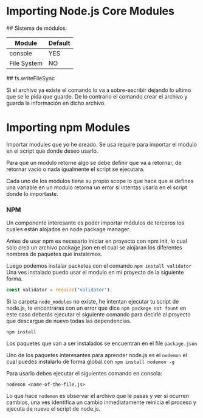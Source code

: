 # Importing Node.js Core Modules

## Sistema de módulos.

|Module|Default|
|---|---|
|console|YES|
|File System|NO|

## fs.writeFileSync

Si el archivo ya existe el comando lo va a sobre-escribir dejando lo ultimo que se le pida que guarde. De lo contrario el comando crear el archivo y guarda la información en dicho archivo.

# Importing npm Modules

Importar modules que yo he creado. Se usa require para importar el modulo en el script que donde deseo usarlo. 

Para que un modulo retorne algo se debe definir que va a retornar, de retornar vacío o nada igualmente el script se ejecutara.

Cada uno de los módulos tiene su propio scope lo que hace que si defines una variable en un modulo retorna un error si intentas usarla en el script donde lo importaste.

### NPM

Un componente interesante es poder importar módulos de terceros los cuales están alojados en node package manager.

Antes de usar npm es necesario iniciar en proyecto con npm init, lo cual solo crea un archivo package.json en el cual se alojaran los diferentes nombres de paquetes que instalemos.

Luego podemos instalar packetes con el comando `npm install validator`
Una ves instalado puedo usar el modulo en mi proyecto de la siguiente forma.

```javascript
const validator = require("validator");
```
Si la carpeta `node_modules` no existe, he intentan ejecutar tu script de node.js, te encontraras con un error que dice `npm packege not fount` en este caso deberás ejecutar el siguiente comando para decirle al proyecto que descargue de nuevo todas las dependencias.

```shell
npm install
```

Los paquetes que van a ser instalados se encuentran en el file `package.json`

Uno de los paquetes interesantes para aprender node.js es el `nodemon` el cual puedes instalarlo de forma global con `npm install nodemon -g` 

Para usarlo debes ejecutar el siguientes comando en consola:

```shell
nodemon <name-of-the-file.js>
```

Lo que hace `nodemon` es observar el archivo que le pasas y ver si ocurren cambios, una ves identifica un cambio inmediatamente reinicia el proceso y ejecuta de nuevo el script de node.js.

